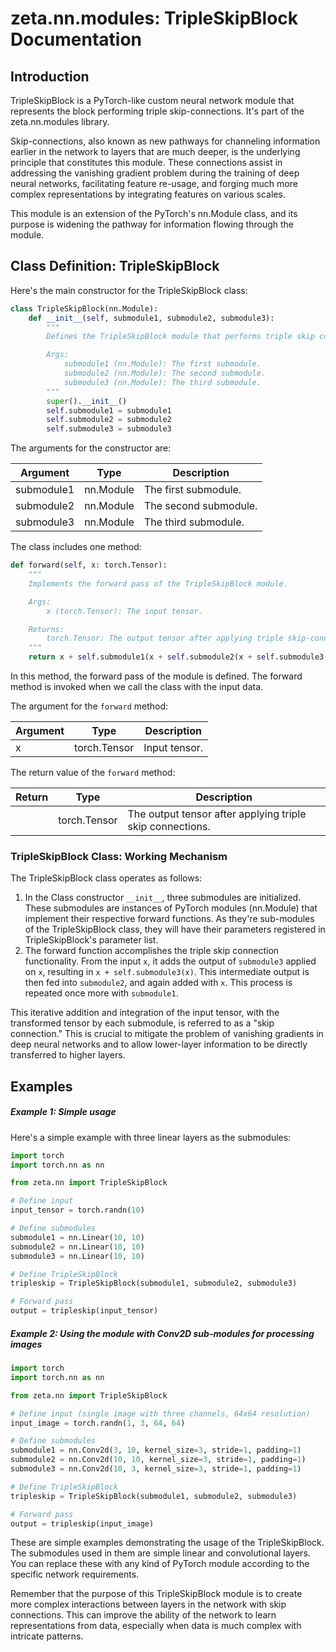# zeta.nn.modules: TripleSkipBlock Documentation

## Introduction

TripleSkipBlock is a PyTorch-like custom neural network module that represents the block performing triple skip-connections. It's part of the zeta.nn.modules library.

Skip-connections, also known as new pathways for channeling information earlier in the network to layers that are much deeper, is the underlying principle that constitutes this module. These connections assist in addressing the vanishing gradient problem during the training of deep neural networks, facilitating feature re-usage, and forging much more complex representations by integrating features on various scales.

This module is an extension of the PyTorch's nn.Module class, and its purpose is widening the pathway for information flowing through the module.

## Class Definition: TripleSkipBlock

Here's the main constructor for the TripleSkipBlock class:

```python
class TripleSkipBlock(nn.Module):
    def __init__(self, submodule1, submodule2, submodule3):
        """
        Defines the TripleSkipBlock module that performs triple skip connections.

        Args:
            submodule1 (nn.Module): The first submodule.
            submodule2 (nn.Module): The second submodule.
            submodule3 (nn.Module): The third submodule.
        """
        super().__init__()
        self.submodule1 = submodule1
        self.submodule2 = submodule2
        self.submodule3 = submodule3
```

The arguments for the constructor are:

| Argument    | Type        | Description            |
| ----------- | ----------- | ---------------------- |
| submodule1  | nn.Module   | The first submodule.   |
| submodule2  | nn.Module   | The second submodule.  |
| submodule3  | nn.Module   | The third submodule.   |


The class includes one method:

```python
def forward(self, x: torch.Tensor):
    """
    Implements the forward pass of the TripleSkipBlock module.

    Args:
        x (torch.Tensor): The input tensor.

    Returns:
        torch.Tensor: The output tensor after applying triple skip-connections.
    """
    return x + self.submodule1(x + self.submodule2(x + self.submodule3(x)))
```

In this method, the forward pass of the module is defined. The forward method is invoked when we call the class with the input data.

The argument for the `forward` method:

| Argument | Type         | Description                                  |
| -------- | ------------ | -------------------------------------------- |
| x        | torch.Tensor | Input tensor.                                |

The return value of the `forward` method:

| Return   | Type         | Description                                  |
| -------- | ------------ | -------------------------------------------- |
|          | torch.Tensor | The output tensor after applying triple skip connections.|

### TripleSkipBlock Class: Working Mechanism 

The TripleSkipBlock class operates as follows:

1. In the Class constructor `__init__`, three submodules are initialized. These submodules are instances of PyTorch modules (nn.Module) that implement their respective forward functions. As they're sub-modules of the TripleSkipBlock class, they will have their parameters registered in TripleSkipBlock's parameter list.
2. The forward function accomplishes the triple skip connection functionality. From the input `x`, it adds the output of `submodule3` applied on `x`, resulting in `x + self.submodule3(x)`. This intermediate output is then fed into `submodule2`, and again added with `x`. This process is repeated once more with `submodule1`.

This iterative addition and integration of the input tensor, with the transformed tensor by each submodule, is referred to as a "skip connection." This is crucial to mitigate the problem of vanishing gradients in deep neural networks and to allow lower-layer information to be directly transferred to higher layers.

## Examples

##### Example 1: Simple usage

Here's a simple example with three linear layers as the submodules:

```python
import torch
import torch.nn as nn

from zeta.nn import TripleSkipBlock

# Define input
input_tensor = torch.randn(10)

# Define submodules
submodule1 = nn.Linear(10, 10)
submodule2 = nn.Linear(10, 10)
submodule3 = nn.Linear(10, 10)

# Define TripleSkipBlock
tripleskip = TripleSkipBlock(submodule1, submodule2, submodule3)

# Forward pass
output = tripleskip(input_tensor)
```

##### Example 2: Using the module with Conv2D sub-modules for processing images

```python
import torch
import torch.nn as nn

from zeta.nn import TripleSkipBlock

# Define input (single image with three channels, 64x64 resolution)
input_image = torch.randn(1, 3, 64, 64)

# Define submodules
submodule1 = nn.Conv2d(3, 10, kernel_size=3, stride=1, padding=1)
submodule2 = nn.Conv2d(10, 10, kernel_size=3, stride=1, padding=1)
submodule3 = nn.Conv2d(10, 3, kernel_size=3, stride=1, padding=1)

# Define TripleSkipBlock
tripleskip = TripleSkipBlock(submodule1, submodule2, submodule3)

# Forward pass
output = tripleskip(input_image)
```

These are simple examples demonstrating the usage of the TripleSkipBlock. The submodules used in them are simple linear and convolutional layers. You can replace these with any kind of PyTorch module according to the specific network requirements. 

Remember that the purpose of this TripleSkipBlock module is to create more complex interactions between layers in the network with skip connections. This can improve the ability of the network to learn representations from data, especially when data is much complex with intricate patterns.


